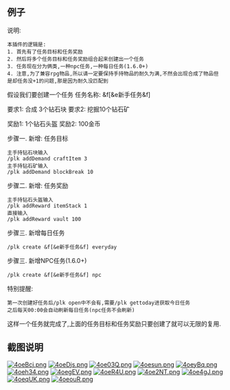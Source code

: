 ## 例子

说明:

```
本插件的逻辑是:
1. 首先有了任务目标和任务奖励
2. 然后将多个任务目标和任务奖励组合起来创建出一个任务
3. 任务现在分为俩类,一种npc任务,一种每日任务(1.6.0+)
4. 注意,为了兼容rpg物品,所以请一定要保持手持物品的耐久为满,不然会出现合成了物品但是却任务没+1的问题,那是因为耐久没匹配到
```

假设我们要创建一个任务
任务名称: &f[&e新手任务&f]

要求1: 合成 3个钻石块
要求2: 挖掘10个钻石矿

奖励1: 1个钻石头盔
奖励2: 100金币

步骤一. 新增: 任务目标

```
主手持钻石块输入
/plk addDemand craftItem 3
主手持钻石矿输入
/plk addDemand blockBreak 10
```

步骤二. 新增: 任务奖励

```
主手持钻石头盔输入
/plk addReward itemStack 1
直接输入
/plk addReward vault 100
```

步骤三. 新增每日任务

```
/plk create &f[&e新手任务&f] everyday
```

步骤三. 新增NPC任务(1.6.0+)

```
/plk create &f[&e新手任务&f] npc
```

特别提醒:

```
第一次创建好任务后/plk open中不会有,需要/plk gettoday进获取今日任务
之后每天00:00会自动刷新每日任务(npc任务不会刷新)
```

这样一个任务就完成了,上面的任务目标和任务奖励只要创建了就可以无限的复用.

## 截图说明

[![4oeBcj.png](https://z3.ax1x.com/2021/09/30/4oeBcj.png)](https://imgtu.com/i/4oeBcj)
[![4oeDjs.png](https://z3.ax1x.com/2021/09/30/4oeDjs.png)](https://imgtu.com/i/4oeDjs)
[![4oe03Q.png](https://z3.ax1x.com/2021/09/30/4oe03Q.png)](https://imgtu.com/i/4oe03Q)
[![4oesun.png](https://z3.ax1x.com/2021/09/30/4oesun.png)](https://imgtu.com/i/4oesun)
[![4oeyBq.png](https://z3.ax1x.com/2021/09/30/4oeyBq.png)](https://imgtu.com/i/4oeyBq)
[![4oeh34.png](https://z3.ax1x.com/2021/09/30/4oeh34.png)](https://imgtu.com/i/4oeh34)
[![4oegEV.png](https://z3.ax1x.com/2021/09/30/4oegEV.png)](https://imgtu.com/i/4oegEV)
[![4oeR4U.png](https://z3.ax1x.com/2021/09/30/4oeR4U.png)](https://imgtu.com/i/4oeR4U)
[![4oe2NT.png](https://z3.ax1x.com/2021/09/30/4oe2NT.png)](https://imgtu.com/i/4oe2NT)
[![4oe4gJ.png](https://z3.ax1x.com/2021/09/30/4oe4gJ.png)](https://imgtu.com/i/4oe4gJ)
[![4oeqUK.png](https://z3.ax1x.com/2021/09/30/4oeqUK.png)](https://imgtu.com/i/4oeqUK)
[![4oeouR.png](https://z3.ax1x.com/2021/09/30/4oeouR.png)](https://imgtu.com/i/4oeouR)